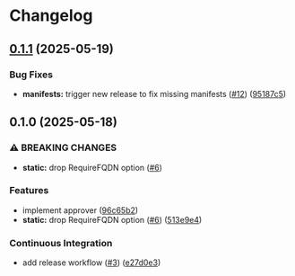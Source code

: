 # Changelog

## [0.1.1](https://github.com/karelvanhecke/kubelet-serving-approver/compare/v0.1.0...v0.1.1) (2025-05-19)


### Bug Fixes

* **manifests:** trigger new release to fix missing manifests ([#12](https://github.com/karelvanhecke/kubelet-serving-approver/issues/12)) ([95187c5](https://github.com/karelvanhecke/kubelet-serving-approver/commit/95187c5c93770d6e2477d45811f99f421bc97671))

## 0.1.0 (2025-05-18)


### ⚠ BREAKING CHANGES

* **static:** drop RequireFQDN option ([#6](https://github.com/karelvanhecke/kubelet-serving-approver/issues/6))

### Features

* implement approver ([96c65b2](https://github.com/karelvanhecke/kubelet-serving-approver/commit/96c65b280a3b5012661a5e662ff40366a5519ba0))
* **static:** drop RequireFQDN option ([#6](https://github.com/karelvanhecke/kubelet-serving-approver/issues/6)) ([513e9e4](https://github.com/karelvanhecke/kubelet-serving-approver/commit/513e9e471acfb8fa7b5c1376fb5e752a9e9b7bcc))


### Continuous Integration

* add release workflow ([#3](https://github.com/karelvanhecke/kubelet-serving-approver/issues/3)) ([e27d0e3](https://github.com/karelvanhecke/kubelet-serving-approver/commit/e27d0e3f91fa6dd013b6868902c38b64be437a57))
